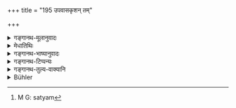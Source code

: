 +++
title = "195 उपवासकृशन् तम्"

+++

<details><summary>गङ्गानथ-मूलानुवादः</summary>

When he has returned from the cow-pen, emaciated with the fast, and humble, they shall ask him—‘friend, dost thou desire equality with us?’—(195)
</details>

<details><summary>मेधातिथिः</summary>

**कार्श्य**वचनात् स्वल्पं पयःपानम् आह । **प्रणतं** जानुभ्यां स्थितं भुवि । ते विद्वांसो ब्राह्मणाः **पृच्छेयुस्** तं "हे **सौम्येच्छसि साम्यम्**"[^३१४] इति । "अथ पुनर् अपि शास्त्रम् अवगणय्य न प्रवर्तितव्यम् असत्प्रतिग्रहलोभेन" इति ॥ ११.१९५ ॥


[^३१४]:
     M G: satyam
</details>

<details><summary>गङ्गानथ-भाष्यानुवादः</summary>

The mention of ‘Emaciation’ implies that he is to drink only a small quantity of milk.

‘*Humble*’—sitting on his knees on the ground.

‘*They*’—the learned Brāhmaṇas—shall ask him—‘O friend, *dost thou desire equality with us?*’ and add—‘If so, you should never again disobey the scriptures, and accept improper gifts, through greed.’ When tints addressed, the man should say—‘forsooth’ (as prescribed in the following verse).’—(195)
</details>

<details><summary>गङ्गानथ-टिप्पन्यः</summary>

This verse is quoted in *Smṛtitattva* (p. 473).
</details>

<details><summary>गङ्गानथ-तुल्य-वाक्यानि</summary>

**(verses 11.195-196)  
**

*Baudhāyana* (2.1.36).—[(See under
187.)]

*Yājñavalkya* (3.299).—‘When the jar has been overturned, the man,
seated among his kinsmen, shall offer grass to the cows; and when he has
been honoured by the cows, the association of others follows.’
</details>

<details><summary>Bühler</summary>

196	But when he returns from the cow-house, emaciated with his fast, and reverently salutes, (the Brahmanas) shall ask him, 'Friend, dost thou desire to become our equal?'
</details>
